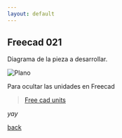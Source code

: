 ```yaml
---
layout: default
---
```


## Freecad 021

Diagrama de la pieza a desarrollar.

![Plano](https://i.imgur.com/wFPwwJT.png)

Para ocultar las unidades en Freecad

[comment]: <> (imagen de las como ocultar las unidades en el croquizado en Freecad)

<blockquote class="imgur-embed-pub" lang="es" data-id="a/r8lrgYW" data-context="false" ><a href="//imgur.com/a/r8lrgYW">Free cad units</a></blockquote><script async src="//s.imgur.com/min/embed.js" charset="utf-8"></script>

_yay_

[back](./)
